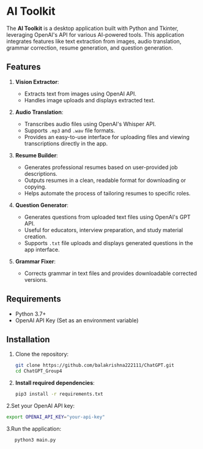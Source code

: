 # AI Toolkit

The **AI Toolkit** is a desktop application built with Python and Tkinter, leveraging OpenAI's API for various AI-powered tools. This application integrates features like text extraction from images, audio translation, grammar correction, resume generation, and question generation.

## Features

1. **Vision Extractor**:
   - Extracts text from images using OpenAI API.
   - Handles image uploads and displays extracted text.

2. **Audio Translation**:
   - Transcribes audio files using OpenAI's Whisper API.
   - Supports `.mp3` and `.wav` file formats.
   - Provides an easy-to-use interface for uploading files and viewing transcriptions directly in the app.

3. **Resume Builder**:
   - Generates professional resumes based on user-provided job descriptions.
   - Outputs resumes in a clean, readable format for downloading or copying.
   - Helps automate the process of tailoring resumes to specific roles.

4. **Question Generator**:
   - Generates questions from uploaded text files using OpenAI's GPT API.
   - Useful for educators, interview preparation, and study material creation.
   - Supports `.txt` file uploads and displays generated questions in the app interface.

5. **Grammar Fixer**:
   - Corrects grammar in text files and provides downloadable corrected versions.

## Requirements

- Python 3.7+
- OpenAI API Key (Set as an environment variable)

## Installation

1. Clone the repository:
   ```bash
   git clone https://github.com/balakrishna222111/ChatGPT.git
   cd ChatGPT_Group4


1. **Install required dependencies**:
   ```bash
   pip3 install -r requirements.txt   
   ```

2.Set your OpenAI API key:

```bash
export OPENAI_API_KEY="your-api-key"
```

3.Run the application:

```bash
   python3 main.py
```